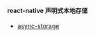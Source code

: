 

#### react-native 声明式本地存储
- [async-storage](https://github.com/react-native-community/async-storage)


